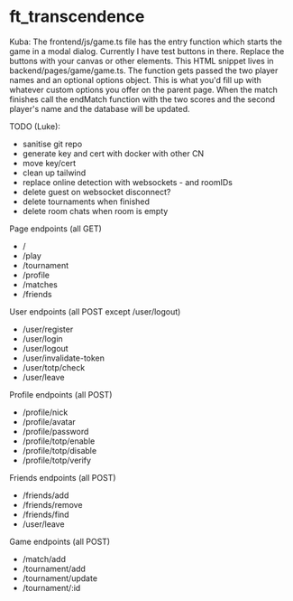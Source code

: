 # ft_transcendence

Kuba:
The frontend/js/game.ts file has the entry function which starts the game in a modal dialog. Currently I have test buttons in there. Replace the buttons with your canvas or other elements. This HTML snippet lives in backend/pages/game/game.ts.
The function gets passed the two player names and an optional options object. This is what you'd fill up with whatever custom options you offer on the parent page.
When the match finishes call the endMatch function with the two scores and the second player's name and the database will be updated.

TODO (Luke):
- sanitise git repo
- generate key and cert with docker with other CN
- move key/cert
- clean up tailwind
- replace online detection with websockets - and roomIDs
- delete guest on websocket disconnect?
- delete tournaments when finished
- delete room chats when room is empty

Page endpoints (all GET)
-	/
-	/play
-	/tournament
-	/profile
-	/matches
-	/friends

User endpoints (all POST except /user/logout)
-	/user/register
-	/user/login
-	/user/logout
-	/user/invalidate-token
-	/user/totp/check
-	/user/leave

Profile endpoints (all POST)
-	/profile/nick
-	/profile/avatar
-	/profile/password
-	/profile/totp/enable
-	/profile/totp/disable
-	/profile/totp/verify

Friends endpoints (all POST)
-	/friends/add
-	/friends/remove
-	/friends/find
-	/user/leave

Game endpoints (all POST)
-	/match/add
-	/tournament/add
-	/tournament/update
-	/tournament/:id

